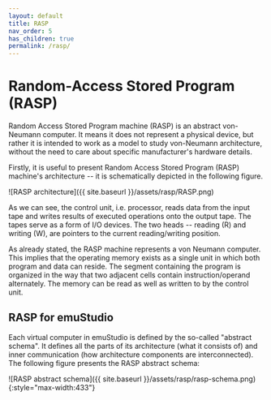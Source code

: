 ```yaml
---
layout: default
title: RASP
nav_order: 5
has_children: true
permalink: /rasp/
---
```


# Random-Access Stored Program (RASP)

Random Access Stored Program machine (RASP) is an abstract von-Neumann computer. It means it does not represent a physical device, but rather it is intended to work as a model to study von-Neumann architecture, without the need to care about specific manufacturer's hardware details. 

Firstly, it is useful to present Random Access Stored Program (RASP) machine's architecture -- it is schematically depicted in the following figure.

![RASP architecture]({{ site.baseurl }}/assets/rasp/RASP.png)

As we can see, the control unit, i.e. processor, reads data from the input tape and writes results of executed operations onto the output tape. The tapes serve as a form of I/O devices. The two heads -- reading (R) and writing (W), are pointers to the current reading/writing position. 

As already stated, the RASP machine represents a von Neumann computer. This implies that the operating memory exists as a single unit in which both program and data can reside. The segment containing the program is organized in the way that two adjacent cells contain instruction/operand alternately. 
The memory can be read as well as written to by the control unit.  

## RASP for emuStudio

Each virtual computer in emuStudio is defined by the so-called "abstract schema". It defines all the parts of its architecture (what it consists of) and inner communication (how architecture components are interconnected). The following figure presents the RASP abstract schema:

![RASP abstract schema]({{ site.baseurl }}/assets/rasp/rasp-schema.png){:style="max-width:433"}
